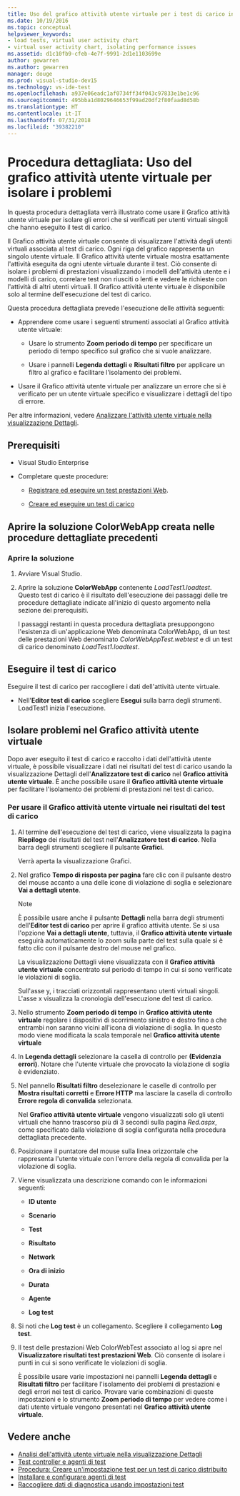 ```yaml
---
title: Uso del grafico attività utente virtuale per i test di carico in Visual Studio
ms.date: 10/19/2016
ms.topic: conceptual
helpviewer_keywords:
- load tests, virtual user activity chart
- virtual user activity chart, isolating performance issues
ms.assetid: d1c10fb9-cfeb-4e7f-9991-2d1e1103699e
author: gewarren
ms.author: gewarren
manager: douge
ms.prod: visual-studio-dev15
ms.technology: vs-ide-test
ms.openlocfilehash: a937e06eadc1af0734ff34f043c97833e1be1c96
ms.sourcegitcommit: 495bba1d8029646653f99ad20df2f80faad8d58b
ms.translationtype: HT
ms.contentlocale: it-IT
ms.lasthandoff: 07/31/2018
ms.locfileid: "39382210"
---
```

# <a name="walkthrough-using-the-virtual-user-activity-chart-to-isolate-issues"></a>Procedura dettagliata: Uso del grafico attività utente virtuale per isolare i problemi

In questa procedura dettagliata verrà illustrato come usare il Grafico attività utente virtuale per isolare gli errori che si verificati per utenti virtuali singoli che hanno eseguito il test di carico.

Il Grafico attività utente virtuale consente di visualizzare l'attività degli utenti virtuali associata al test di carico. Ogni riga del grafico rappresenta un singolo utente virtuale. Il Grafico attività utente virtuale mostra esattamente l'attività eseguita da ogni utente virtuale durante il test. Ciò consente di isolare i problemi di prestazioni visualizzando i modelli dell'attività utente e i modelli di carico, correlare test non riusciti o lenti e vedere le richieste con l'attività di altri utenti virtuali. Il Grafico attività utente virtuale è disponibile solo al termine dell'esecuzione del test di carico.

Questa procedura dettagliata prevede l'esecuzione delle attività seguenti:

-   Apprendere come usare i seguenti strumenti associati al Grafico attività utente virtuale:

    -   Usare lo strumento **Zoom periodo di tempo** per specificare un periodo di tempo specifico sul grafico che si vuole analizzare.

    -   Usare i pannelli **Legenda dettagli** e **Risultati filtro** per applicare un filtro al grafico e facilitare l'isolamento dei problemi.

-   Usare il Grafico attività utente virtuale per analizzare un errore che si è verificato per un utente virtuale specifico e visualizzare i dettagli del tipo di errore.

Per altre informazioni, vedere [Analizzare l'attività utente virtuale nella visualizzazione Dettagli](../test/analyze-load-test-virtual-user-activity-in-the-details-view.md).

## <a name="prerequisites"></a>Prerequisiti

-   Visual Studio Enterprise

-   Completare queste procedure:

    -   [Registrare ed eseguire un test prestazioni Web](http://msdn.microsoft.com/en-us/bd0a82fd-cec0-4861-bc09-e1b0b2d258ef).

    -   [Creare ed eseguire un test di carico](http://msdn.microsoft.com/en-us/7041cbcf-9ab1-4579-98ff-8f296aeaded4)

## <a name="open-the-colorwebapp-solution-created-in-the-previous-walkthroughs"></a>Aprire la soluzione ColorWebApp creata nelle procedure dettagliate precedenti

### <a name="open-the-solution"></a>Aprire la soluzione

1.  Avviare Visual Studio.

2.  Aprire la soluzione **ColorWebApp** contenente *LoadTest1.loadtest*. Questo test di carico è il risultato dell'esecuzione dei passaggi delle tre procedure dettagliate indicate all'inizio di questo argomento nella sezione dei prerequisiti.

     I passaggi restanti in questa procedura dettagliata presuppongono l'esistenza di un'applicazione Web denominata ColorWebApp, di un test delle prestazioni Web denominato *ColorWebAppTest.webtest* e di un test di carico denominato *LoadTest1.loadtest*.

## <a name="run-the-load-test"></a>Eseguire il test di carico

Eseguire il test di carico per raccogliere i dati dell'attività utente virtuale.

-   Nell'**Editor test di carico** scegliere **Esegui** sulla barra degli strumenti. LoadTest1 inizia l'esecuzione.

## <a name="isolate-issues-in-the-virtual-user-activity-chart"></a>Isolare problemi nel Grafico attività utente virtuale

Dopo aver eseguito il test di carico e raccolto i dati dell'attività utente virtuale, è possibile visualizzare i dati nei risultati del test di carico usando la visualizzazione Dettagli dell'**Analizzatore test di carico** nel **Grafico attività utente virtuale**. È anche possibile usare il **Grafico attività utente virtuale** per facilitare l'isolamento dei problemi di prestazioni nel test di carico.

### <a name="to-use-the-virtual-user-activity-chart-in-your-load-test-results"></a>Per usare il Grafico attività utente virtuale nei risultati del test di carico

1.  Al termine dell'esecuzione del test di carico, viene visualizzata la pagina **Riepilogo** dei risultati del test nell'**Analizzatore test di carico**. Nella barra degli strumenti scegliere il pulsante **Grafici**.

     Verrà aperta la visualizzazione Grafici.

2.  Nel grafico **Tempo di risposta per pagina** fare clic con il pulsante destro del mouse accanto a una delle icone di violazione di soglia e selezionare **Vai a dettagli utente**.

    > [!NOTE]
    > È possibile usare anche il pulsante **Dettagli** nella barra degli strumenti dell'**Editor test di carico** per aprire il grafico attività utente. Se si usa l'opzione **Vai a dettagli utente**, tuttavia, il **Grafico attività utente virtuale** eseguirà automaticamente lo zoom sulla parte del test sulla quale si è fatto clic con il pulsante destro del mouse nel grafico.

     La visualizzazione Dettagli viene visualizzata con il **Grafico attività utente virtuale** concentrato sul periodo di tempo in cui si sono verificate le violazioni di soglia.

     Sull'asse y, i tracciati orizzontali rappresentano utenti virtuali singoli. L'asse x visualizza la cronologia dell'esecuzione del test di carico.

3.  Nello strumento **Zoom periodo di tempo** in **Grafico attività utente virtuale** regolare i dispositivi di scorrimento sinistro e destro fino a che entrambi non saranno vicini all'icona di violazione di soglia. In questo modo viene modificata la scala temporale nel **Grafico attività utente virtuale**

4.  In **Legenda dettagli** selezionare la casella di controllo per **(Evidenzia errori)**. Notare che l'utente virtuale che provocato la violazione di soglia è evidenziato.

5.  Nel pannello **Risultati filtro** deselezionare le caselle di controllo per **Mostra risultati corretti** e **Errore HTTP** ma lasciare la casella di controllo **Errore regola di convalida** selezionata.

     Nel **Grafico attività utente virtuale** vengono visualizzati solo gli utenti virtuali che hanno trascorso più di 3 secondi sulla pagina *Red.aspx*, come specificato dalla violazione di soglia configurata nella procedura dettagliata precedente.

6.  Posizionare il puntatore del mouse sulla linea orizzontale che rappresenta l'utente virtuale con l'errore della regola di convalida per la violazione di soglia.

7.  Viene visualizzata una descrizione comando con le informazioni seguenti:

    -   **ID utente**

    -   **Scenario**

    -   **Test**

    -   **Risultato**

    -   **Network**

    -   **Ora di inizio**

    -   **Durata**

    -   **Agente**

    -   **Log test**

8.  Si noti che **Log test** è un collegamento. Scegliere il collegamento **Log test**.

9. Il test delle prestazioni Web ColorWebTest associato al log si apre nel **Visualizzatore risultati test prestazioni Web**. Ciò consente di isolare i punti in cui si sono verificate le violazioni di soglia.

     È possibile usare varie impostazioni nei pannelli **Legenda dettagli** e **Risultati filtro** per facilitare l'isolamento dei problemi di prestazioni e degli errori nei test di carico. Provare varie combinazioni di queste impostazioni e lo strumento **Zoom periodo di tempo** per vedere come i dati utente virtuale vengono presentati nel **Grafico attività utente virtuale**.

## <a name="see-also"></a>Vedere anche

- [Analisi dell'attività utente virtuale nella visualizzazione Dettagli](../test/analyze-load-test-virtual-user-activity-in-the-details-view.md)
- [Test controller e agenti di test](configure-test-agents-and-controllers-for-load-tests.md)
- [Procedura: Creare un'impostazione test per un test di carico distribuito](../test/how-to-create-a-test-setting-for-a-distributed-load-test.md)
- [Installare e configurare agenti di test](../test/lab-management/install-configure-test-agents.md)
- [Raccogliere dati di diagnostica usando impostazioni test](../test/collect-diagnostic-information-using-test-settings.md)
